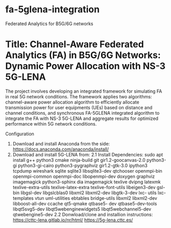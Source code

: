 # fa-5glena-integration
Federated Analytics for B5G/6G networks

# Title: Channel-Aware Federated Analytics (FA) in B5G/6G Networks: Dynamic Power Allocation with NS-3 5G-LENA

The project involves developing an integrated framework for simulating FA in real 5G network conditions. The framework applies two algorithms: channel-aware power allocation algorithm to efficiently allocate transmission power for user equipments (UEs) based on distance and channel conditions, and synchronous FA-5GLENA integrated algorithm to integrate the FA with NS-3 5G-LENA and aggregate results for optimized performance within 5G network conditions. 

Configuration
1. Download and install Anaconda from the side:  https://docs.anaconda.com/anaconda/install/
2. Download and install 5G-LENA from:
   2.1 Install Dependencies:
     sudo apt install g++ python3 cmake ninja-build git gir1.2-goocanvas-2.0 python3-gi python3-gi-cairo python3-pygraphviz
     gir1.2-gtk-3.0 ipython3 tcpdump wireshark sqlite sqlite3 libsqlite3-dev qtchooser openmpi-bin openmpi-common openmpi-doc
     libopenmpi-dev doxygen graphviz imagemagick python3-sphinx dia imagemagick texlive dvipng latexmk texlive-extra-utils
     texlive-latex-extra texlive-font-utils libeigen3-dev gsl-bin libgsl-dev libgslcblas0 libxml2 libxml2-dev libgtk-3-dev lxc-
     utils lxc-templates vtun uml-utilities ebtables bridge-utils libxml2 libxml2-dev libboost-all-dev ccache qt5-qmake qtbase5-
     dev qtbase5-dev-tools libqt5svg5-dev libqt5webenginewidgets5 libqt5webchannel5-dev qtwebengine5-dev
   2.2
   Donwload/clone and installion instructions:
       https://cttc-lena.gitlab.io/nr/html/
       https://5g-lena.cttc.es/
